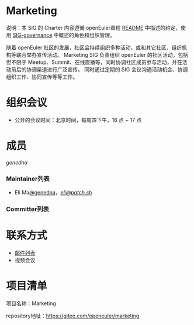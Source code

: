 # Marketing

说明：本 SIG 的 Charter 内容遵循 openEuler章程 [README](/zh/governance/README.md) 中描述的约定，使用 [SIG-governance](/zh/technical-committee/governance/SIG-governance.md) 中概述的角色和组织管理。

随着 openEuler 社区的发展，社区会持续组织多种活动，或和其它社区、组织机构等联合举办宣传活动。 Marketing SIG 负责组织 openEuler 的社区活动，包括但不限于 Meetup、Summit、在线直播等，同时协调社区成员参与活动，并在活动前后的协调渠道进行广泛宣传。 同时通过定期的 SIG 会议沟通活动机会、协调组织工作、协同宣传等等工作。

# 组织会议

- 公开的会议时间：北京时间，每周四下午，16 点 ~ 17 点

# 成员

*genedna*

### Maintainer列表

- Eli Ma[@genedna](https://gitee.com/genedna)，*eli@patch.sh*

### Committer列表


# 联系方式

- [邮件列表](marketing@openeuler.org)
- 视频会议

# 项目清单

项目名称：Marketing

repository地址：https://gitee.com/openeuler/marketing
